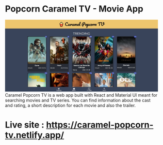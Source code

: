 # Popcorn Caramel TV - Movie App


![Popcorn Caramel TV - Movie App](https://github.com/theodorbigu/Caramel-Popcorn-TV---Movie-App/blob/master/src/images/demo.jpg?raw=true)
<br/>
Caramel Popcorn TV is a web app built with React and Material UI meant for searching movies and TV series. You can find information about the cast and rating, a short description for each movie and also the trailer.
# Live site : https://caramel-popcorn-tv.netlify.app/
